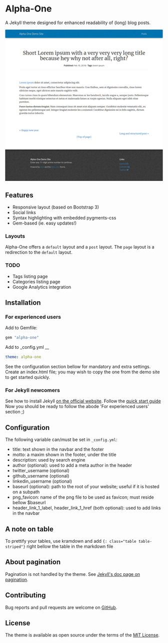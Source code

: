 # Alpha-One

A Jekyll theme designed for enhanced readability of (long) blog posts.

![alt text](preview.png "Alpha-One preview")



## Features

- Responsive layout (based on Bootstrap 3)
- Social links
- Syntax highlighting with embedded pygments-css
- Gem-based (ie. easy updates!)

### Layouts

Alpha-One offers a `default` layout and a `post` layout. The `page` layout is a redirection to the `default` layout.

### TODO

- Tags listing page
- Categories listing page
- Google Analytics integration


## Installation

### For experienced users

Add to Gemfile:
```ruby
gem "alpha-one"
```

Add to _config.yml __
```yaml
theme: alpha-one
```

See the configuration section bellow for mandatory and extra settings.
Create an index.html file; you may wish to copy the one from the demo site to get started quickly.

### For Jekyll newcomers

See how to install Jekyll [on the official website](https://jekyllrb.com/docs/installation/).
Follow the [quick start guide](https://jekyllrb.com/docs/quickstart/)
Now you should be ready to follow the abode 'For experienced users' section ;)



## Configuration

The following variable can/must be set in `_config.yml`:
- title: text shown in the navbar and the footer
- motto: a maxim shown in the footer, under the title
- description: used by search engine
- author (optional): used to add a meta author in the header
- twitter_username (optional)
- github_username (optional)
- linkedin_username (optional)
- baseurl (optional): path to the root of your website; useful if it is hosted on a subpath
- png_favicon: name of the png file to be used as favicon; must reside bellow $baseurl
- header_link_1_label, header_link_1_href (both optional): used to add links in the navbar



## A note on table

To prettify your tables, use kramdown and add
`{: class="table table-striped"}`
right bellow the table in the markdown file



## About pagination

Pagination is not handled by the theme. See [Jekyll's doc page on pagination](https://jekyllrb.com/docs/pagination/).

## Contributing

Bug reports and pull requests are welcome on [GitHub](https://github.com/proudier/alpha-one).

## License

The theme is available as open source under the terms of the [MIT License](http://opensource.org/licenses/MIT).
